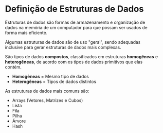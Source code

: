 # Definição de Estruturas de Dados

Estruturas de dados são formas de armazenamento e organização de dados na memória de um computador para que possam ser usados de forma mais eficiente.

Algumas estruturas de dados são de uso "geral", sendo adequadas inclusive para gerar estruturas de dados mais complexas.

São tipos de dados **compostos**, classificados em estruturas **homogêneas** e **heterogêneas**, de acordo com os tipos de dados primitivos que elas contém.

- **Homogêneas** = Mesmo tipo de dados
- **Heterogêneas** = Tipos de dados distintos

As estruturas de dados mais comuns são:

- Arrays (Vetores, Matrizes e Cubos)
- Lista
- Fila
- Pilha
- Árvore
- Hash
